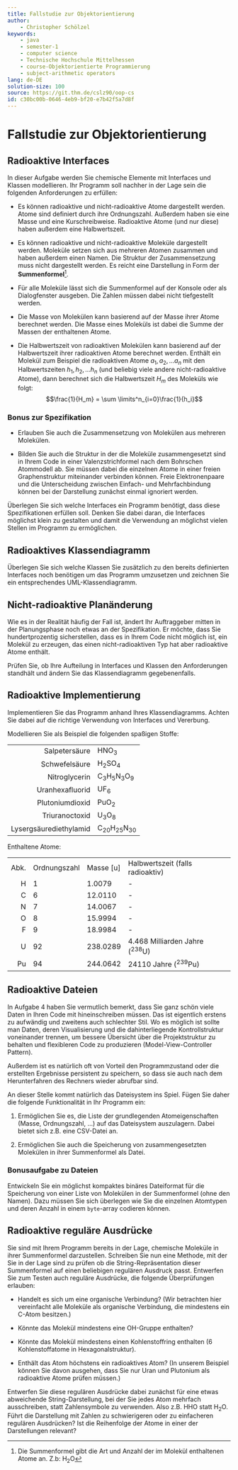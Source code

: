 ```yaml
---
title: Fallstudie zur Objektorientierung
author:
    - Christopher Schölzel
keywords:
    - java
    - semester-1
    - computer science
    - Technische Hochschule Mittelhessen
    - course-Objektorientierte Programmierung
    - subject-arithmetic operators
lang: de-DE
solution-size: 100
source: https://git.thm.de/cslz90/oop-cs
id: c30bc00b-0646-4eb9-bf20-e7b42f5a7d8f
---
```


# Fallstudie zur Objektorientierung

## Radioaktive Interfaces

In dieser Aufgabe werden Sie chemische Elemente mit Interfaces und
Klassen modellieren. Ihr Programm soll nachher in der Lage sein die
folgenden Anforderungen zu erfüllen:

-   Es können radioaktive und nicht-radioaktive Atome dargestellt
    werden. Atome sind definiert durch ihre Ordnungszahl. Außerdem haben
    sie eine Masse und eine Kurschreibweise. Radioaktive Atome (und nur
    diese) haben außerdem eine Halbwertszeit.

-   Es können radioaktive und nicht-radioaktive Moleküle dargestellt
    werden. Moleküle setzen sich aus mehreren Atomen zusammen und haben
    außerdem einen Namen. Die Struktur der Zusammensetzung muss nicht
    dargestellt werden. Es reicht eine Darstellung in Form der
    **Summenformel**[^1].

-   Für alle Moleküle lässt sich die Summenformel auf der Konsole oder
    als Dialogfenster ausgeben. Die Zahlen müssen dabei nicht
    tiefgestellt werden.

-   Die Masse von Molekülen kann basierend auf der Masse ihrer Atome
    berechnet werden. Die Masse eines Moleküls ist dabei die Summe der
    Massen der enthaltenen Atome.

-   Die Halbwertszeit von radioaktiven Molekülen kann basierend auf der
    Halbwertszeit ihrer radioaktiven Atome berechnet werden. Enthält ein
    Molekül zum Beispiel die radioaktiven Atome $a_1, a_2, ... a_n$ mit
    den Halbwertszeiten $h_1, h_2, ... h_n$ (und beliebig viele andere
    nicht-radioaktive Atome), dann berechnet sich die Halbwertszeit
    $H_m$ des Moleküls wie folgt:
    $$\frac{1}{H_m} = \sum \limits^n_{i=0}\frac{1}{h_i}$$

### Bonus zur Spezifikation

-   Erlauben Sie auch die Zusammensetzung von Molekülen aus mehreren
    Molekülen.

-   Bilden Sie auch die Struktur in der die Moleküle zusammengesetzt
    sind in Ihrem Code in einer Valenzstrichformel nach dem Bohrschen
    Atommodell ab. Sie müssen dabei die einzelnen Atome in einer freien
    Graphenstruktur miteinander verbinden können. Freie Elektronenpaare
    und die Unterscheidung zwischen Einfach- und Mehrfachbindung können
    bei der Darstellung zunächst einmal ignoriert werden.

Überlegen Sie sich welche Interfaces ein Programm benötigt, dass diese
Spezifikationen erfüllen soll. Denken Sie dabei daran, die Interfaces
möglichst klein zu gestalten und damit die Verwendung an möglichst
vielen Stellen im Programm zu ermöglichen.

## Radioaktives Klassendiagramm

Überlegen Sie sich welche Klassen Sie zusätzlich zu den bereits
definierten Interfaces noch benötigen um das Programm umzusetzen und
zeichnen Sie ein entsprechendes UML-Klassendiagramm.

## Nicht-radioaktive Planänderung

Wie es in der Realität häufig der Fall ist, ändert Ihr Auftraggeber
mitten in der Planungsphase noch etwas an der Spezifikation. Er möchte,
dass Sie hundertprozentig sicherstellen, dass es in Ihrem Code nicht
möglich ist, ein Molekül zu erzeugen, das einen nicht-radioaktiven Typ
hat aber radioaktive Atome enthält.

Prüfen Sie, ob Ihre Aufteilung in Interfaces und Klassen den
Anforderungen standhält und ändern Sie das Klassendiagramm
gegebenenfalls.

## Radioaktive Implementierung

Implementieren Sie das Programm anhand Ihres Klassendiagramms. Achten
Sie dabei auf die richtige Verwendung von Interfaces und Vererbung.

Modellieren Sie als Beispiel die folgenden spaßigen Stoffe:

|                        |                                                      |
|-----------------------:|:-----------------------------------------------------|
|          Salpetersäure | HNO<sub>3</sub>                                      |
|          Schwefelsäure | H<sub>2</sub>SO<sub>4</sub>                          |
|          Nitroglycerin | C<sub>3</sub>H<sub>5</sub>N<sub>3</sub>O<sub>9</sub> |
|        Uranhexafluorid | UF<sub>6</sub>                                       |
|        Plutoniumdioxid | PuO<sub>2</sub>                                      |
|         Triuranoctoxid | U<sub>3</sub>O<sub>8</sub>                           |
| Lysergsäurediethylamid | C<sub>20</sub>H<sub>25</sub>N<sub>30</sub>           |

Enthaltene Atome:

|      |              |             |                                          |
|-----:|:-------------|:------------|:-----------------------------------------|
| Abk. | Ordnungszahl | Masse \[u\] | Halbwertszeit (falls radioaktiv)         |
|    H | 1            | 1.0079      | \-                                       |
|    C | 6            | 12.0110     | \-                                       |
|    N | 7            | 14.0067     | \-                                       |
|    O | 8            | 15.9994     | \-                                       |
|    F | 9            | 18.9984     | \-                                       |
|    U | 92           | 238.0289    | 4.468 Milliarden Jahre (<sup>238</sup>U) |
|   Pu | 94           | 244.0642    | 24110 Jahre (<sup>239</sup>Pu)           |

## Radioaktive Dateien

In Aufgabe 4 haben Sie vermutlich bemerkt, dass Sie ganz schön viele
Daten in Ihren Code mit hineinschreiben müssen. Das ist eigentlich
erstens zu aufwändig und zweitens auch schlechter Stil. Wo es möglich
ist sollte man Daten, deren Visualisierung und die dahinterliegende
Kontrollstruktur voneinander trennen, um bessere Übersicht über die
Projektstruktur zu behalten und flexibleren Code zu produzieren
(Model-View-Controller Pattern).

Außerdem ist es natürlich oft von Vorteil den Programmzustand oder die
erstellten Ergebnisse persistent zu speichern, so dass sie auch nach dem
Herunterfahren des Rechners wieder abrufbar sind.

An dieser Stelle kommt natürlich das Dateisystem ins Spiel. Fügen Sie
daher die folgende Funktionalität in Ihr Programm ein:

1.  Ermöglichen Sie es, die Liste der grundlegenden Atomeigenschaften
    (Masse, Ordnungszahl, \...) auf das Dateisystem auszulagern. Dabei
    bietet sich z.B. eine CSV-Datei an.

2.  Ermöglichen Sie auch die Speicherung von zusammengesetzten Molekülen
    in ihrer Summenformel als Datei.

### Bonusaufgabe zu Dateien

Entwickeln Sie ein möglichst kompaktes binäres Dateiformat für die
Speicherung von einer Liste von Molekülen in der Summenformel (ohne den
Namen). Dazu müssen Sie sich überlegen wie Sie die einzelnen Atomtypen
und deren Anzahl in einem `byte`-array codieren können.

## Radioaktive reguläre Ausdrücke

Sie sind mit Ihrem Programm bereits in der Lage, chemische Moleküle in
ihrer Summenformel darzustellen. Schreiben Sie nun eine Methode, mit der
Sie in der Lage sind zu prüfen ob die String-Repräsentation dieser
Summenformel auf einen beliebigen regulären Ausdruck passt. Entwerfen
Sie zum Testen auch reguläre Ausdrücke, die folgende Überprüfungen
erlauben:

-   Handelt es sich um eine organische Verbindung? (Wir betrachten hier
    vereinfacht alle Moleküle als organische Verbindung, die mindestens
    ein C-Atom besitzen.)

-   Könnte das Molekül mindestens eine OH-Gruppe enthalten?

-   Könnte das Molekül mindestens einen Kohlenstoffring enthalten (6
    Kohlenstoffatome in Hexagonalstruktur).

-   Enthält das Atom höchstens ein radioaktives Atom? (In unserem
    Beispiel können Sie davon ausgehen, dass Sie nur Uran und Plutonium
    als radioaktive Atome prüfen müssen.)

Entwerfen Sie diese regulären Ausdrücke dabei zunächst für eine etwas
abweichende String-Darstellung, bei der Sie jedes Atom mehrfach
ausschreiben, statt Zahlensymbole zu verwenden. Also z.B. HHO statt
$\text{H}_2\text{O}$. Führt die Darstellung mit Zahlen zu schwierigeren
oder zu einfacheren regulären Ausdrücken? Ist die Reihenfolge der Atome
in einer der Darstellungen relevant?

[^1]: Die Summenformel gibt die Art und Anzahl der im Molekül
    enthaltenen Atome an. Z.b: $\text{H}_2\text{O}$
